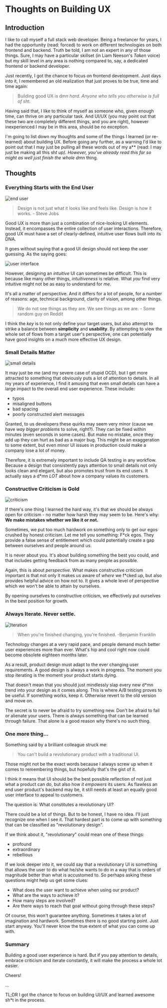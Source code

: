 # Thoughts on Building UX

## Introduction

I like to call myself a full stack web developer. Being a freelancer for years, I had the opportunity (read: forced) to work on different technologies on both frontend and backend. Truth be told, I am not an expert in any of those things. Sure, I may have a particular skillset (in Liam Neeson's _Taken_ voice) but my skill level in any area is nothing compared to, say, a dedicated frontend or backend developer.

Just recently, I got the chance to focus on frontend development. Just days into it, I remembered an old realization that just proves to be true, time and time again:

> Building good UX is d*mn hard. Anyone who tells you otherwise is full of sh*t.

Having said that, I like to think of myself as someone who, given enough time, can thrive on any particular task. And UI/UX (you may point out that these two are completely different things, and you are right), however inexperienced I may be in this area, should be no exception.

I'm going to list down my thoughts and some of the things I learned (or re-learned) about building UX. Before going any further, as a warning I'd like to point out that I may just be pulling all these words out of my a** (read: I may just be making all this sh*t up). However, you've already read this far so might as well just finish the whole d*mn thing.

## Thoughts

### Everything Starts with the End User

![end user](https://www.commitstrip.com/wp-content/uploads/2017/08/Strip-Le-codeur-arros%C3%A9-english.jpg "http://www.commitstrip.com/en/2017/08/03/its-an-improvement/")

> Design is not just what it looks like and feels like. Design is how it works. - Steve Jobs

Good UX is more than just a combination of nice-looking UI elements. Instead, it encompasses the entire collection of user interactions. Therefore, good UX must have a set of  clearly-defined, intuitive user flows built into its DNA.

It goes without saying that a good UI design should not keep the user guessing. As the saying goes:

![user interface](https://media.licdn.com/mpr/mpr/shrinknp_800_800/AAEAAQAAAAAAAAZKAAAAJDIwODMxYjdhLTgyMTktNDk3Zi05NzAxLTQ0ZmJiOGUzZTQwNg.jpg "https://www.linkedin.com/pulse/ux-tips-patrick-leinen")

However, designing an _intuitive_ UI  can sometimes be difficult. This is because like many other things, _intuitiveness_ is relative.
What _you_ find very intuitive might not be as easy to understand for _me_.

It's all a matter of perspective. And it differs for a lot of people, for a number of reasons: age, technical background, clarity of vision, among other things.

> We do not see things as they are. We see things as we are. - Some random guy on Reddit

I think the _key_ is to not only define your target users, but also attempt to strike a balance between **simplicity** and **usability**. By attempting to view the whole set of flows from a target user's perspective, one can potentially have good insights on a much more effective UX design.

### Small Details Matter

![small details](https://s3.amazonaws.com/lowres.cartoonstock.com/business-commerce-hr-personnel_department-detail-trouser-absent_minded-dwh110621_low.jpg "https://www.cartoonstock.com/directory/p/personal_departments.asp")

It may just be me (and my severe case of stupid OCD), but I get more attracted to something that obviously puts a lot of attention to details. In all my years of experience, I find it amusing that even small details can have a large impact to the overall end user experience. These include:

- typos
- misaligned buttons
- bad spacing
- poorly constructed alert messages

Granted, to us developers these quirks may seem very minor (cause we have _way bigger problems_ to solve, right?). They can be fixed within minutes (even seconds in some cases). But make no mistake, once they add up they can hurt as bad as a major bug. This might be an exaggeration to some extent, but even minor UI issues in production could make a company lose a lot of money.

Therefore, it is extremely important to include QA testing in any workflow. Because a design that consistently pays attention to small details not only looks clean and elegant, but also promotes trust from its end users. It actually says a d*mn _LOT_ about how a company values its customers.

### Constructive Criticism is Gold

![criticism](https://viralviralvideos.com/wp-content/uploads/meme/2014/03/-Comics---Criticism-Funny-MEME-GIF.jpg "https://www.viralviralvideos.com/2014/03/06/comics-criticism/")

If there's one thing I learned the hard way, it's that we should be always open for criticism - no matter how harsh they may seem to be. Here's why: **We make mistakes whether we like it or not.**

Sometimes, we put too much hardwork on something only to get our egos crushed by honest criticism. Let me tell you something: F*ck egos. They provide a false sense of entitlement which could potentially create a gap between ourselves and people around us.

It is never about you. It's about building something the best you could, and that includes getting feedback from as many people as possible.

Again, this is about _perspective_. What makes constructive criticism important is that not only it makes us aware of _where_ we f*cked up, but also provides helpful advice on how not to. It gives a whole level of perspective which we won't be able to attain by ourselves.

By opening ourselves to constructive criticism, we effectively put ourselves in the best position for growth.

### Always Iterate. Never settle.

![Iteration](https://i.imgflip.com/qvha5.jpg "https://imgflip.com/i/qvha5")

> When you're finished changing, you're finished. -Benjamin Franklin

Technology changes at a very rapid pace, and people demand much better user experiences more than ever. What's hip and cool right now could become obsolete eighteen months later.

As a result, product design must adapt to the ever changing user requirements. A good design is always a work in progress. The moment you stop iterating is the moment your product starts dying.

That doesn't mean that you should just mindlessly slap every new d*mn trend into your design as it comes along. This is where A/B testing proves to be useful. If something works, keep it. Otherwise revert to the old version and move on.

The secret is to never be afraid to try something new. Don't be afraid to fail or alienate your users. There is always something that can be learned through failure. That alone is a good reason why there's no such thing.

### One more thing...

Something said by a brilliant colleague struck me:

> You can't build a revolutionary product with a traditional UI.

Those might not be the exact words because I always screw up when it comes to remembering things, but hopefully that's the gist of it.

I think it means that UI should be the best possible reflection of not just what a product can do, but also how _it empowers_ its users. As flawless an end user product's backend may be, it still needs at least an equally good user interface to appeal to customers.

The question is: What constitutes a revolutionary UI?

There could be a lot of things. But to be honest, I have no idea. I'll just recognize one when I see it. That hardest part is to come up with something that can be classified as "revolutionary design".

If we think about it, "revolutionary" could mean one of these things:

- profound
- extraordinary
- rebellious

If we look deeper into it, we could say that a revolutionary UI is something that allows the user to do what he/she wants to do in a way that is orders of magnitude better than what is accustomed to. So perhaps asking these questions might help us get some clues:

- What does the user want to achieve when using our product?
- What are the ways to achieve it?
- How many steps are involved?
- Are there ways to reach that goal without going through these steps?

Of course, this won't guarantee anything. Sometimes it takes a lot of imagination and hardwork. Sometimes there is no good starting point. Just start anyway. You'll never know the true extent of what you can come up with.

### Summary

Building a good user experience is hard. But if you pay attention to details, embrace criticism and iterate constantly, it will make the process a whole lot easier.

Cheers!

...

TL;DR I got the chance to focus on building UI/UX and learned awesome sh*t in the process.
